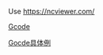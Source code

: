 Use https://ncviewer.com/

[Gcode](https://nc-program.s-projects.net/osp5020/g-code.html)

[Gocde具体例](https://assets.new.siemens.com/siemens/assets/api/uuid:a342ce32-3ea7-4af4-97e4-77fd4bfc572e/NCSI-SP02-21.pdf#page=14)
